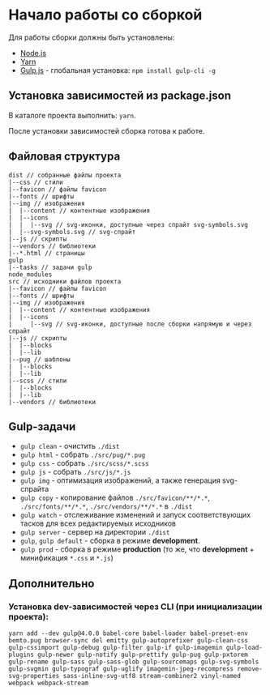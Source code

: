 # Начало работы со сборкой
Для работы сборки должны быть установлены:

- [Node.js](https://nodejs.org/en/)
- [Yarn](https://yarnpkg.com/en/docs/install)
- [Gulp.js](https://gulpjs.com/) - глобальная установка: `npm install gulp-cli -g`

## Установка зависимостей из package.json
В каталоге проекта выполнить: `yarn`.

После установки зависимостей сборка готова к работе.

## Файловая структура
```
dist // собранные файлы проекта
|--css // стили
|--favicon // файлы favicon
|--fonts // шрифты
|--img // изображения
|  |--content // контентные изображения
|  |--icons
|  |  |--svg // svg-иконки, доступные через спрайт svg-symbols.svg
|  |--svg-symbols.svg // svg-спрайт
|--js // скрипты
|--vendors // библиотеки
|--*.html // страницы
gulp
|--tasks // задачи gulp
node_modules
src // исходники файлов проекта
|--favicon // файлы favicon
|--fonts // шрифты
|--img // изображения
|  |--content // контентные изображения
|  |--icons
|     |--svg // svg-иконки, доступные после сборки напрямую и через спрайт
|--js // скрипты
|  |--blocks
|  |--lib
|--pug // шаблоны
|  |--blocks
|  |--lib
|--scss // стили
|  |--blocks
|  |--lib
|--vendors // библиотеки
```

## Gulp-задачи
- `gulp clean` - очистить `./dist`
- `gulp html` - собрать `./src/pug/*.pug`
- `gulp css` - собрать `./src/scss/*.scss`
- `gulp js` - собрать `./src/js/*.js`
- `gulp img` - оптимизация изображений, а также генерация svg-спрайта
- `gulp copy` - копирование файлов `./src/favicon/**/*.*`, `./src/fonts/**/*.*`, `./src/vendors/**/*.*` в `./dist`
- `gulp watch` - отслеживание изменений и запуск соответствующих тасков для всех редактируемых исходников
- `gulp server` - сервер на директории `./dist`
- `gulp`, `gulp default` - сборка в режиме **development**.
- `gulp prod` - сборка в режиме **production** (то же, что **development** + минификация `*.css` и `*.js`)

## Дополнительно
### Установка dev-зависимостей через CLI (при инициализации проекта):
```
yarn add --dev gulp@4.0.0 babel-core babel-loader babel-preset-env bemto.pug browser-sync del emitty gulp-autoprefixer gulp-clean-css gulp-cssimport gulp-debug gulp-filter gulp-if gulp-imagemin gulp-load-plugins gulp-newer gulp-notify gulp-prettify gulp-pug gulp-pxtorem gulp-rename gulp-sass gulp-sass-glob gulp-sourcemaps gulp-svg-symbols gulp-svgmin gulp-typograf gulp-uglify imagemin-jpeg-recompress remove-svg-properties sass-inline-svg-utf8 stream-combiner2 vinyl-named webpack webpack-stream
```